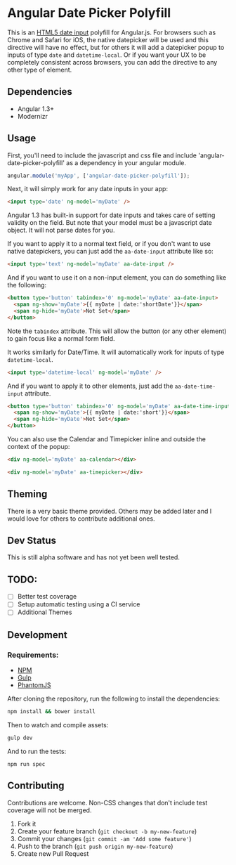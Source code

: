 # Angular Date Picker Polyfill

This is an [HTML5 date input](http://diveintohtml5.info/forms.html#type-date) polyfill for Angular.js. For browsers such as Chrome and Safari for iOS, the native datepicker will be used and this directive will have no effect, but for others it will add a datepicker popup to inputs of type `date` and `datetime-local`. Or if you want your UX to be completely consistent across browsers, you can add the directive to any other type of element.

## Dependencies

* Angular 1.3+
* Modernizr

## Usage

First, you'll need to include the javascript and css file and include 'angular-date-picker-polyfill' as a dependency in your angular module.

```javascript
angular.module('myApp', ['angular-date-picker-polyfill']);
```

Next, it will simply work for any date inputs in your app:

```html
<input type='date' ng-model='myDate' />
```

Angular 1.3 has built-in support for date inputs and takes care of setting validity on the field. But note that your model must be a javascript date object. It will not parse dates for you.

If you want to apply it to a normal text field, or if you don't want to use native datepickers, you can just add the `aa-date-input` attribute like so:

```html
<input type='text' ng-model='myDate' aa-date-input />
```

And if you want to use it on a non-input element, you can do something like the following:

```html
<button type='button' tabindex='0' ng-model='myDate' aa-date-input>
  <span ng-show='myDate'>{{ myDate | date:'shortDate'}}</span>
  <span ng-hide='myDate'>Not Set</span>
</button>
```

Note the `tabindex` attribute. This will allow the button (or any other element) to gain focus like a normal form field.

It works similarly for Date/Time. It will automatically work for inputs of type `datetime-local`.

```html
<input type='datetime-local' ng-model='myDate' />
```

And if you want to apply it to other elements, just add the `aa-date-time-input` attribute.

```html
<button type='button' tabindex='0' ng-model='myDate' aa-date-time-input>
  <span ng-show='myDate'>{{ myDate | date:'short'}}</span>
  <span ng-hide='myDate'>Not Set</span>
</button>
```

You can also use the Calendar and Timepicker inline and outside the context of the popup:

```html
<div ng-model='myDate' aa-calendar></div>
```

```html
<div ng-model='myDate' aa-timepicker></div>
```

## Theming

There is a very basic theme provided. Others may be added later and I would love for others to contribute additional ones.

## Dev Status

This is still alpha software and has not yet been well tested.

## TODO:

- [ ] Better test coverage
- [ ] Setup automatic testing using a CI service
- [ ] Additional Themes

## Development

### Requirements:

* [NPM](https://www.npmjs.com)
* [Gulp](http://gulpjs.com)
* [PhantomJS](http://phantomjs.org)

After cloning the repository, run the following to install the dependencies:

```sh
npm install && bower install
```

Then to watch and compile assets:
```sh
gulp dev
```

And to run the tests:
```
npm run spec
```

## Contributing

Contributions are welcome. Non-CSS changes that don't include test coverage will not be merged.

1. Fork it
2. Create your feature branch (`git checkout -b my-new-feature`)
3. Commit your changes (`git commit -am 'Add some feature'`)
4. Push to the branch (`git push origin my-new-feature`)
5. Create new Pull Request




